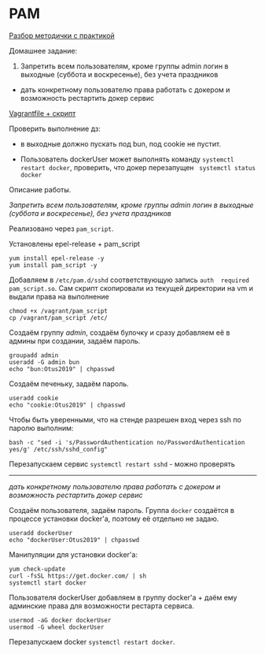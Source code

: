# PAM

[Разбор методички с практикой](https://github.com/Edo1993/otus_14/blob/master/pam_practice.md) 

Домашнее задание:

1. Запретить всем пользователям, кроме группы admin логин в выходные (суббота и воскресенье), без учета праздников
* дать конкретному пользователю права работать с докером и возможность рестартить докер сервис

[Vagrantfile + скрипт](https://github.com/Edo1993/otus_14/tree/master/homework) 

Проверить выполнение дз:
- в выходные должно пускать под bun, под cookie не пустит.

- Пользователь dockerUser может выполнять команду ```systemctl restart docker```, проверить, что докер перезапущен ``` systemctl status docker```



Описание работы.

*Запретить всем пользователям, кроме группы admin логин в выходные (суббота и воскресенье), без учета праздников*

Реализовано через ```pam_script```.

Установлены epel-release + pam_script
```
yum install epel-release -y
yum install pam_script -y
```
Добавляем в ```/etc/pam.d/sshd``` соответствующую запись ```auth  required  pam_script.so```.
Сам скрипт скопировали из текущей директории на vm и выдали права на выполнение
```
chmod +x /vagrant/pam_script
cp /vagrant/pam_script /etc/
```
Создаём группу *admin*, создаём булочку и сразу добавляем её в админы при создании, задаём пароль.
```
groupadd admin
useradd -G admin bun
echo "bun:Otus2019" | chpasswd
```
Создаём печеньку, задаём пароль.
```
useradd cookie
echo "cookie:Otus2019" | chpasswd
```
Чтобы быть уверенными, что на стенде разрешен вход через ssh по паролю выполним:
```
bash -c "sed -i 's/PasswordAuthentication no/PasswordAuthentication yes/g' /etc/ssh/sshd_config"
```
Перезапускаем сервис ```systemctl restart sshd``` - можно проверять


____________________________________
*дать конкретному пользователю права работать с докером и возможность рестартить докер сервис*

Создаём пользователя, задаём пароль. Группа ```docker``` создаётся в процессе установки docker'а, поэтому её отдельно не задаю.
```
useradd dockerUser
echo "dockerUser:Otus2019" | chpasswd
```
Манипуляции для установки docker'а:
```
yum check-update
curl -fsSL https://get.docker.com/ | sh
systemctl start docker
```
Пользователя dockerUser добавляем в группу docker'а + даём ему админские права для возможности рестарта сервиса.
```
usermod -aG docker dockerUser
usermod -G wheel dockerUser
```

Перезапускаем docker ```systemctl restart docker```.
